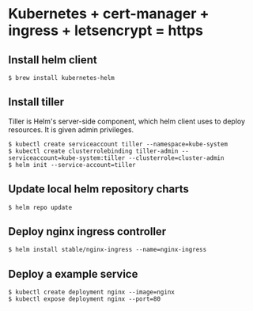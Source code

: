 # Kubernetes + cert-manager + ingress + letsencrypt = https

## Install helm client
```
$ brew install kubernetes-helm
```

## Install tiller
Tiller is Helm's server-side component, which helm client uses to deploy resources. It is given admin privileges.
```
$ kubectl create serviceaccount tiller --namespace=kube-system
$ kubectl create clusterrolebinding tiller-admin --serviceaccount=kube-system:tiller --clusterrole=cluster-admin
$ helm init --service-account=tiller
```

## Update local helm repository charts
```
$ helm repo update
```

## Deploy nginx ingress controller
```
$ helm install stable/nginx-ingress --name=nginx-ingress
```

## Deploy a example service
```
$ kubectl create deployment nginx --image=nginx
$ kubectl expose deployment nginx --port=80
```

